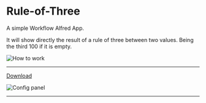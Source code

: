 Rule-of-Three
=============

A simple Workflow Alfred App.

It will show directly the result of a rule of three between two values​​. Being the third 100 if it is empty.

![How to work](http://raw.github.com/unavezfui/Rule-of-Three/master/screenshot.png)

---

[Download](https://github.com/unavezfui/Rule-of-Three/blob/master/Rule%20of%20Three.alfredworkflow?raw=true)

![Config panel](http://raw.github.com/unavezfui/Rule-of-Three/master/screenshot2.png)

---
